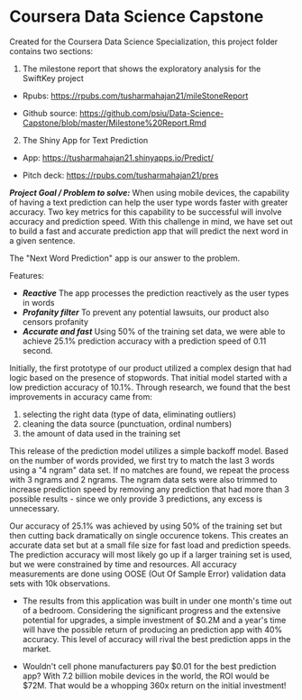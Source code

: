 # Coursera Data Science Capstone

Created for the Coursera Data Science Specialization, this project folder contains two sections:

1. The milestone report that shows the exploratory analysis for the SwiftKey project

  * Rpubs:  https://rpubs.com/tusharmahajan21/mileStoneReport

  * Github source:  https://github.com/psiu/Data-Science-Capstone/blob/master/Milestone%20Report.Rmd
  
2. The Shiny App for Text Prediction

  * App:  https://tusharmahajan21.shinyapps.io/Predict/
  
  * Pitch deck:  https://rpubs.com/tusharmahajan21/pres

***Project Goal / Problem to solve:***
When using mobile devices, the capability of having a text prediction can help the user type words faster with greater accuracy. Two key metrics for this capability to be successful will involve accuracy and prediction speed.  With this challenge in mind, we have set out to build a fast and accurate prediction app that will predict the next word in a given sentence.

The "Next Word Prediction" app is our answer to the problem.

Features:

* ***Reactive*** The app processes the prediction reactively as the user types in words
* ***Profanity filter*** To prevent any potential lawsuits, our product also censors profanity
* ***Accurate and fast*** Using 50% of the training set data, we were able to achieve 25.1% prediction accuracy with a prediction speed of 0.11 second.


Initially, the first prototype of our product utilized a complex design that had logic based on the presence of stopwords.  That initial model started with a low prediction accuracy of 10.1%.  Through research, we found that the best improvements in accuracy came from:

1. selecting the right data (type of data, eliminating outliers)
2. cleaning the data source (punctuation, ordinal numbers)
3. the amount of data used in the training set

This release of the prediction model utilizes a simple backoff model.  Based on the number of words provided, we first try to match the last 3 words using a "4 ngram" data set.  If no matches are found, we repeat the process with 3 ngrams and 2 ngrams.  The ngram data sets were also trimmed to increase prediction speed by removing any prediction that had more than 3 possible results - since we only provide 3 predictions, any excess is unnecessary.

Our accuracy of 25.1% was achieved by using 50% of the training set but then cutting back dramatically on single occurence tokens.  This creates an accurate data set but at a small file size for fast load and prediction speeds.  The prediction accuracy will most likely go up if a larger training set is used, but we were constrained by time and resources.  All accuracy measurements are done using OOSE (Out Of Sample Error) validation data sets with 10k observations.


* The results from this application was built in under one month's time out of a bedroom.  Considering the significant progress and the extensive potential for upgrades, a simple investment of $0.2M and a year's time will have the possible return of producing an prediction app with 40% accuracy.  This level of accuracy will rival the best prediction apps in the market.

* Wouldn't cell phone manufacturers pay $0.01 for the best prediction app?  With 7.2 billion mobile devices in the world, the ROI would be $72M.  That would be a whopping 360x return on the initial investment!
